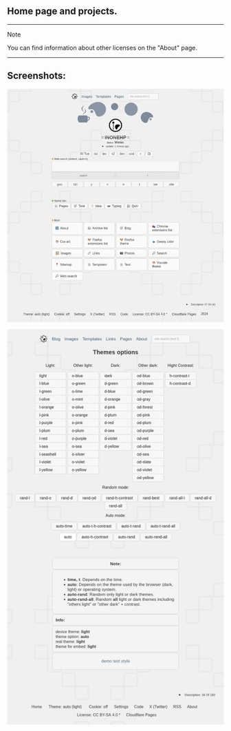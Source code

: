 <!-- Main README.md v.1.1.0 -->
  
## Home page and projects. 
  
---
  
> [!NOTE]
> You can find information about other licenses on the "About" page.
  
---
  
## Screenshots:  

![screenshot light](/img/screenshot.png)
<!--![screenshot dark](/img/screenshot2.png)-->
![screenshot List of color themes](/img/screenshot3.png)



